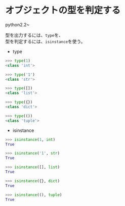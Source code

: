 # オブジェクトの型を判定する

python2.2~

型を出力するには、`type`を、  
型を判定するには、`isinstance`を使う。  


- type  
```python
>>> type(1)
<class 'int'>

>>> type('1')
<class 'str'>

>>> type([])
<class 'list'>

>>> type({})
<class 'dict'>

>>> type(())
<class 'tuple'>
```

- isinstance  
```python
>>> isinstance(1, int)
True

>>> isinstance('1', str)
True

>>> isinstance([], list)
True

>>> isinstance({}, dict)
True

>>> isinstance((), tuple)
True
```